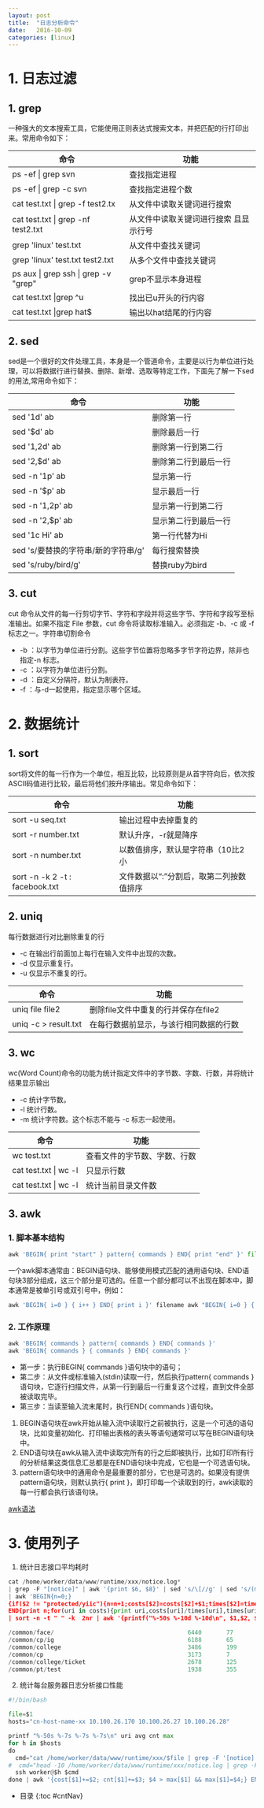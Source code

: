 ```yaml
---
layout: post
title:  "日志分析命令"
date:   2016-10-09
categories: [linux]
---
```



# 1. 日志过滤

## 1. grep
一种强大的文本搜索工具，它能使用正则表达式搜索文本，并把匹配的行打印出来。常用命令如下：

 命令 | 功能
---|---
ps -ef \| grep svn | 查找指定进程
ps -ef \| grep -c svn | 查找指定进程个数
cat test.txt \| grep -f test2.tx| 从文件中读取关键词进行搜索
cat test.txt \| grep -nf test2.txt | 从文件中读取关键词进行搜索 且显示行号
grep 'linux' test.txt | 从文件中查找关键词
grep 'linux' test.txt test2.txt | 从多个文件中查找关键词
ps aux \| grep ssh \| grep -v "grep" | grep不显示本身进程
cat test.txt \|grep ^u | 找出已u开头的行内容
cat test.txt \|grep hat$ | 输出以hat结尾的行内容

## 2. sed
sed是一个很好的文件处理工具，本身是一个管道命令，主要是以行为单位进行处理，可以将数据行进行替换、删除、新增、选取等特定工作，下面先了解一下sed的用法,常用命令如下：

命令  | 功能
---|---
sed '1d' ab              |删除第一行 
sed '$d' ab               |删除最后一行
sed '1,2d' ab            |删除第一行到第二行
sed '2,$d' ab            |删除第二行到最后一行
sed -n '1p' ab           |显示第一行 
      sed -n '$p' ab            |显示最后一行
     sed -n '1,2p' ab         |显示第一行到第二行
     sed -n '2,$p' ab         |显示第二行到最后一行
     sed '1c Hi' ab                |第一行代替为Hi
     sed 's/要替换的字符串/新的字符串/g' | 每行搜索替换
     sed 's/ruby/bird/g'    |替换ruby为bird

## 3. cut
cut 命令从文件的每一行剪切字节、字符和字段并将这些字节、字符和字段写至标准输出。如果不指定 File 参数，cut 命令将读取标准输入。必须指定 -b、-c 或 -f标志之一。字符串切割命令

- -b ：以字节为单位进行分割。这些字节位置将忽略多字节字符边界，除非也指定-n 标志。
- -c ：以字符为单位进行分割。
- -d ：自定义分隔符，默认为制表符。
- -f ：与-d一起使用，指定显示哪个区域。

# 2. 数据统计

## 1. sort
sort将文件的每一行作为一个单位，相互比较，比较原则是从首字符向后，依次按ASCII码值进行比较，最后将他们按升序输出。常见命令如下：

命令 | 功能
---|---
sort -u seq.txt| 输出过程中去掉重复的
 sort -r number.txt | 默认升序，-r就是降序
 sort -n number.txt| 以数值排序，默认是字符串（10比2小
  sort -n -k 2 -t : facebook.txt | 文件数据以“:”分割后，取第二列按数值排序
  
## 2. uniq
每行数据进行对比删除重复的行

- -c 在输出行前面加上每行在输入文件中出现的次数。
- -d 仅显示重复行。
- -u 仅显示不重复的行。

命令 | 功能
---|---
uniq file file2 | 删除file文件中重复的行并保存在file2
uniq -c > result.txt | 在每行数据前显示，与该行相同数据的行数

## 3. wc
wc(Word Count)命令的功能为统计指定文件中的字节数、字数、行数，并将统计结果显示输出

- -c 统计字节数。
- -l 统计行数。
- -m 统计字符数。这个标志不能与 -c 标志一起使用。


命令 | 功能
---|---
wc test.txt | 查看文件的字节数、字数、行数
cat test.txt \| wc -l | 只显示行数
cat test.txt \| wc -l | 统计当前目录文件数

## 3. awk

### 1. 脚本基本结构 

```python
awk 'BEGIN{ print "start" } pattern{ commands } END{ print "end" }' file
```

 一个awk脚本通常由：BEGIN语句块、能够使用模式匹配的通用语句块、END语句块3部分组成，这三个部分是可选的。任意一个部分都可以不出现在脚本中，脚本通常是被单引号或双引号中，例如：
 
```python
awk 'BEGIN{ i=0 } { i++ } END{ print i }' filename awk "BEGIN{ i=0 } { i++ } END{ print i }" filename
```

### 2. 工作原理

```python
awk 'BEGIN{ commands } pattern{ commands } END{ commands }'
awk 'BEGIN{ commands } { commands } END{ commands }'
```


- 第一步：执行BEGIN{ commands }语句块中的语句； 
- 第二步：从文件或标准输入(stdin)读取一行，然后执行pattern{ commands }语句块，它逐行扫描文件，从第一行到最后一行重复这个过程，直到文件全部被读取完毕。 
- 第三步：当读至输入流末尾时，执行END{ commands }语句块。
 
1. BEGIN语句块在awk开始从输入流中读取行之前被执行，这是一个可选的语句块，比如变量初始化、打印输出表格的表头等语句通常可以写在BEGIN语句块中。
2. END语句块在awk从输入流中读取完所有的行之后即被执行，比如打印所有行的分析结果这类信息汇总都是在END语句块中完成，它也是一个可选语句块。 
3. pattern语句块中的通用命令是最重要的部分，它也是可选的。如果没有提供pattern语句块，则默认执行{ print }，即打印每一个读取到的行，awk读取的每一行都会执行该语句块。

[awk语法](http://man.linuxde.net/awk)

# 3. 使用列子
1. 统计日志接口平均耗时

```python
cat /home/worker/data/www/runtime/xxx/notice.log* 
| grep -F "[notice]" | awk '{print $6, $8}' | sed 's/\[//g' | sed 's/(ms)\]//g' | sed  's/]//g' 
| awk 'BEGIN{n=0;}
{if($2 != "protected/yiic"){n=n+1;costs[$2]=costs[$2]+$1;times[$2]=times[$2]+1;}}
END{print n;for(uri in costs){print uri,costs[uri]/times[uri],times[uri];}}' 
| sort -n -t " " -k  2nr | awk '{printf("%-50s %-10d %-10d\n", $1,$2, $3)}'

/common/face/                                      6440       77        
/common/cp/ig                                      6188       65        
/common/college                                    3486       199       
/common/cp                                         3173       7         
/common/college/ticket                             2678       125       
/common/pt/test                                    1938       355
```
2. 统计每台服务器日志分析接口性能

```python
#!/bin/bash

file=$1
hosts="cn-host-name-xx 10.100.26.170 10.100.26.27 10.100.26.28"

printf "%-50s %-7s %-7s %-7s\n" uri avg cnt max
for h in $hosts
do
  cmd="cat /home/worker/data/www/runtime/xxx/$file | grep -F '[notice]' | cut -d ' ' -f6,8 | sed -r -e 's/\[([0-9]*)\(ms\)\] \[(.*)\]/\1 \2/' | awk -F ' ' '{cost[\$2]+=\$1; cnt[\$2]++; \$1 > max[\$2] && max[\$2]=\$1;} END {for(uri in cost){print uri,cost[uri], cnt[uri], max[uri]}}'"
#  cmd="head -10 /home/worker/data/www/runtime/xxx/notice.log | grep -F '[notice]' | cut -d ' ' -f6,8 | sed -r -e 's/\[([0-9]*)\(ms\)\] \[(.*)\]/\1 \2/' | awk -F ' ' '{cost[\$2]+=\$1; cnt[\$2]++; \$1 > max[\$2] && max[\$2]=\$1;} END {for(uri in cost){print uri,cost[uri], cnt[uri], max[uri]}}'"
  ssh worker@$h $cmd
done | awk '{cost[$1]+=$2; cnt[$1]+=$3; $4 > max[$1] && max[$1]=$4;} END {for(uri in cost){printf("%-50s %-7d %-7d %-7d\n", uri, cost[uri]/cnt[uri], cnt[uri], max[uri])}}' | sort -k 1
```




* 目录
{:toc #cntNav}



